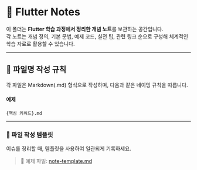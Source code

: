 # 📖 Flutter Notes  

이 폴더는 **Flutter 학습 과정에서 정리한 개념 노트**를 보관하는 공간입니다.  
각 노트는 개념 정의, 기본 문법, 예제 코드, 실전 팁, 관련 링크 순으로 구성해 체계적인 학습 자료로 활용할 수 있습니다.

---

## 📌 파일명 작성 규칙

각 파일은 Markdown(.md) 형식으로 작성하며, 다음과 같은 네이밍 규칙을 따릅니다.

#### 예제

```text
{핵심 키워드}.md
```

---

### 📌 파일 작성 템플릿

이슈를 정리할 때, 템플릿을 사용하여 일관되게 기록하세요.

> 📄 예제 파일: [note-template.md](/common/templates/note-template.md)
